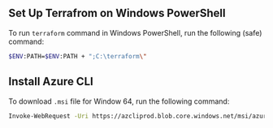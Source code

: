 ## Set Up Terrafrom on Windows PowerShell
To run `terraform` command in Windows PowerShell, run the following (safe) command:

```bash
$ENV:PATH=$ENV:PATH + ";C:\terraform\"
```

## Install Azure CLI
To download `.msi` file for Window 64, run the following command:

```bash
Invoke-WebRequest -Uri https://azcliprod.blob.core.windows.net/msi/azure-cli-2.51.0-x64.msi -OutFile .\AzureCLI.msi
```

